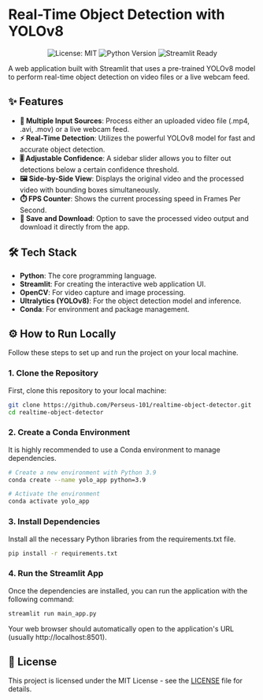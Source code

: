 # **Real-Time Object Detection with YOLOv8**

<p align="center">
<img src="https://img.shields.io/badge/License-MIT-yellow.svg" alt="License: MIT">
<img src="https://img.shields.io/badge/Python-3.9%2B-blue.svg" alt="Python Version">
<img src="https://img.shields.io/badge/Streamlit-Ready-brightgreen" alt="Streamlit Ready">
</p>  
A web application built with Streamlit that uses a pre-trained YOLOv8 model to perform real-time object detection on video files or a live webcam feed.

## **✨ Features**

* **🎥 Multiple Input Sources**: Process either an uploaded video file (.mp4, .avi, .mov) or a live webcam feed.  
* **⚡ Real-Time Detection**: Utilizes the powerful YOLOv8 model for fast and accurate object detection.  
* **🎚️ Adjustable Confidence**: A sidebar slider allows you to filter out detections below a certain confidence threshold.  
* **🖼️ Side-by-Side View**: Displays the original video and the processed video with bounding boxes simultaneously.  
* **⏱️ FPS Counter**: Shows the current processing speed in Frames Per Second.  
* **💾 Save and Download**: Option to save the processed video output and download it directly from the app.

## **🛠️ Tech Stack**

* **Python**: The core programming language.  
* **Streamlit**: For creating the interactive web application UI.  
* **OpenCV**: For video capture and image processing.  
* **Ultralytics (YOLOv8)**: For the object detection model and inference.  
* **Conda**: For environment and package management.

## **⚙️ How to Run Locally**

Follow these steps to set up and run the project on your local machine.

### **1\. Clone the Repository**

First, clone this repository to your local machine:

```bash
git clone https://github.com/Perseus-101/realtime-object-detector.git 
cd realtime-object-detector
```

### **2\. Create a Conda Environment**

It is highly recommended to use a Conda environment to manage dependencies.

```bash
# Create a new environment with Python 3.9  
conda create --name yolo_app python=3.9

# Activate the environment  
conda activate yolo_app
```

### **3\. Install Dependencies**

Install all the necessary Python libraries from the requirements.txt file.

```bash
pip install -r requirements.txt
```

### **4\. Run the Streamlit App**

Once the dependencies are installed, you can run the application with the following command:

```bash
streamlit run main_app.py
```

Your web browser should automatically open to the application's URL (usually http://localhost:8501).

## **📜 License**

This project is licensed under the MIT License \- see the [LICENSE](https://www.google.com/search?q=LICENSE) file for details.